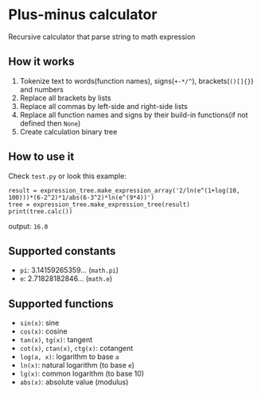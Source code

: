 # Plus-minus calculator
Recursive calculator that parse string to math expression

## How it works
1. Tokenize text to words(function names), signs(`+-*/^`), brackets(`()[]{}`) and numbers
2. Replace all brackets by lists
3. Replace all commas by left-side and right-side lists
4. Replace all function names and signs by their build-in functions(if not defined then `None`)
5. Create calculation binary tree

## How to use it
Check `test.py` or look this example:
```
result = expression_tree.make_expression_array('2/ln(e^(1+log(10, 100)))*(6-2^2)*1/abs(6-3^2)*ln(e^(9*4))')
tree = expression_tree.make_expression_tree(result)
print(tree.calc())
```

output: `16.0`

## Supported constants

* `pi`: 3.14159265359... (`math.pi`)
* `e`: 2.71828182846... (`math.e`)

## Supported functions

* `sin(x)`: sine
* `cos(x)`: cosine
* `tan(x)`, `tg(x)`: tangent
* `cot(x)`, `ctan(x)`, `ctg(x)`: cotangent
* `log(a, x)`: logarithm to base `a`
* `ln(x)`: natural logarithm (to base `e`)
* `lg(x)`: common logarithm (to base 10)
* `abs(x)`: absolute value (modulus)
